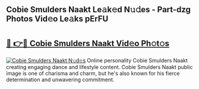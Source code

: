 ## Cobie Smulders Naakt Le𝚊k𝚎d N𝚞𝚍es - Part-dzg Photos Vid𝚎o Le𝚊ks pErFU

# <h2><a href="http://fb768q.evod.top/?m=Cobie+Smulders+Naakt">🔗 👉🔴 Cobie Smulders Naakt Vid𝚎o Ph𝚘t𝚘s</a></h2>

[![Cobie Smulders Naakt N𝚞d𝚎s](https://i.imgur.com/8V9OHl7.gif)](http://fb768q.evod.top/?m=Cobie+Smulders+Naakt)
Online personality Cobie Smulders Naakt creating engaging dance and lifestyle content. Cobie Smulders Naakt public image is one of charisma and charm, but he's also known for his fierce determination and unwavering commitment. 
